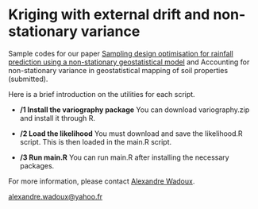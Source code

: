 # Kriging with external drift and non-stationary variance 
Sample codes for our paper [ Sampling design optimisation for rainfall prediction using a non-stationary geostatistical model](http://www.sciencedirect.com/science/article/pii/S0309170817300830) and Accounting for non-stationary variance in geostatistical mapping of soil properties (submitted).

Here is a brief introduction on the utilities for each script.

- **/1 Install the variography package** You can download variography.zip and install it through R. 

- **/2 Load the likelihood** You must download and save the likelihood.R script. This is then loaded in the main.R script.

- **/3 Run main.R** You can run main.R after installing the necessary packages.


For more information, please contact [Alexandre Wadoux](http://wadoux.org/).

alexandre.wadoux@yahoo.fr
